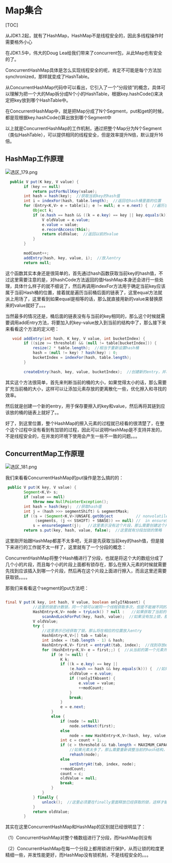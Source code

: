 # Map集合

[TOC]

从JDK1.2起，就有了HashMap，HashMap不是线程安全的，因此多线程操作时需要格外小心

在JDK1.5中，伟大的Doug Lea给我们带来了concurrent包，从此Map也有安全的了。

ConcurrentHashMap具体是怎么实现线程安全的呢，肯定不可能是每个方法加synchronized，那样就变成了HashTable。

从ConcurrentHashMap代码中可以看出，它引入了一个“分段锁”的概念，具体可以理解为把一个大的Map拆分成N个小的HashTable，根据key.hashCode()来决定把key放到哪个HashTable中。

在ConcurrentHashMap中，就是把Map分成了N个Segment，put和get的时候，都是现根据key.hashCode()算出放到哪个Segment中

以上就是ConcurrentHashMap的工作机制，通过把整个Map分为N个Segment（类似HashTable），可以提供相同的线程安全，但是效率提升N倍，默认提升16倍。

## HashMap工作原理



![选区_179.png](https://i.loli.net/2018/07/20/5b51843c95fbf.png)

```java
  public V put(K key, V value) {
        if (key == null)
            return putForNullKey(value);
        int hash = hash(key);  //获取当前key的hash值
        int i = indexFor(hash, table.length);  //返回在hash桶里面的位置
        for (Entry<K,V> e = table[i]; e != null; e = e.next) {  //遍历当前hansh桶后面的元素
            Object k;
            if (e.hash == hash && ((k = e.key) == key || key.equals(k))) {  //如果有相同的key，那么需要替换value
                V oldValue = e.value;
                e.value = value;
                e.recordAccess(this);
                return oldValue;  //返回以前的value
            }
        }
 
        modCount++;
        addEntry(hash, key, value, i);  //放入entry
        return null;

```

这个函数其实本身还是很简单的，首先通过hash函数获取当前key的hash值，不过这里需要注意的是，对hashCode方法返回的值HashMap本身还会进行一些处理，具体什么样子的就不细说了，然后再调用indexFor方法用于确定当前key应该属于当前Hash桶的位置，接着就是遍历当前桶后面的链表了，这里equal方法就派上用场了，这里看到如果equal是相等的话，那么就直接用新的value来替换原来的value就好了。。。

当然最多的情况还是，桶后面的链表没有与当前的key相同的，那么这个时候就需要调用addEntry方法，将要加入的key-value放入到当前的结构中了，那么接下来来看看这个方法的定义吧：

```java
   void addEntry(int hash, K key, V value, int bucketIndex) {
        if ((size >= threshold) && (null != table[bucketIndex])) {
            resize(2 * table.length);  //相当于重新设置hash桶
            hash = (null != key) ? hash(key) : 0;
            bucketIndex = indexFor(hash, table.length);
        }
 
        createEntry(hash, key, value, bucketIndex);  //创建新的entry，并将它加入到当前的桶后面的链表中

```

其实这个方法很简单，首先来判断当前的桶的大小，如果觉得太小的话，那么需要扩充当前桶的大小，这样可以让添加元素存放的更离散化一些，优化擦入和寻找的效率。

然后就是创建一个新的entry，用于保存要擦入的key和value，然后再将其链到应该放的桶的链表上就好了。。

好了，到这里位置，整个HashMap的擦入元素的过程就已经看的很清楚了，在整个这个过程中没有看到有加锁的过程，因此可以说明HashMap是不支持并发的，不是线程安全的，在并发的环境下使用会产生一些不一致的问题。。。

## ConcurrentMap工作原理

![选区_181.png](https://i.loli.net/2018/07/20/5b51871d0f85a.png)

我们来看看ConcurrentHashMap的put操作是怎么搞的的：

```java
 public V put(K key, V value) {
        Segment<K,V> s;
        if (value == null)
            throw new NullPointerException();
        int hash = hash(key);  //获取hash值
        int j = (hash >>> segmentShift) & segmentMask;
        if ((s = (Segment<K,V>)UNSAFE.getObject          // nonvolatile; recheck
             (segments, (j << SSHIFT) + SBASE)) == null) //  in ensureSegment  //用于获取相应的片段
            s = ensureSegment(j);   //这里表示没有这个片段，那么需要创建这个片段
        return s.put(key, hash, value, false);  //这里就有分段加锁的策略

```

这里刚开始跟HashMap都差不太多吧，无非是先获取当前key的hash值，但是接下来进行的工作就不太一样了，这里就有了一个分段的概念：

ConcurrentHashMap将整个Hash桶进行了分段，也就是将这个大的数组分成了几个小的片段，而且每个小的片段上面都有锁存在，那么在擦入元素的时候就需要先找到应该插入到哪一个片段，然后再在这个片段上面进行擦入，而且这里还需要获取锁。。。。

那我们来看看这个segment的put方法吧：

```java

final V put(K key, int hash, V value, boolean onlyIfAbsent) {
        	//这里的锁是计数锁，同一个锁可以被同一个线程获取多次，但是不能被不同的线程获取
            HashEntry<K,V> node = tryLock() ? null :   //如果获取了当前的segment的锁，那么node为null，待会自己分配就好了
                scanAndLockForPut(key, hash, value);  //如果没有加上锁，那么等吧，有可能的话还要分配entry，反正有时间干嘛不多做一些事情
            V oldValue;
            try {
            	//这里表示已经获取了锁，那么将在相应的位置放入entry
                HashEntry<K,V>[] tab = table;
                int index = (tab.length - 1) & hash;
                HashEntry<K,V> first = entryAt(tab, index);  //找到存放entry的桶，然后获取第一个entry
                for (HashEntry<K,V> e = first;;) {  //从当前的第一个元素开始
                    if (e != null) {
                        K k;
                        if ((k = e.key) == key ||
                            (e.hash == hash && key.equals(k))) {  //如果key相等，那么直接替换元素
                            oldValue = e.value;  
                            if (!onlyIfAbsent) {
                                e.value = value;   
                                ++modCount;
                            }
                            break;
                        }
                        e = e.next;
                    }
                    else {
                        if (node != null)
                            node.setNext(first);
                        else
                            node = new HashEntry<K,V>(hash, key, value, first);
                        int c = count + 1;
                        if (c > threshold && tab.length < MAXIMUM_CAPACITY)
                        	//如果元素太多了，那么需要重新调整当前的hash结构，让桶变多一些，这样元素放的更离散一些
                            rehash(node);
                        else
                            setEntryAt(tab, index, node);
                        ++modCount;
                        count = c;
                        oldValue = null;
                        break;
                    }
                }
            } finally {
                unlock();  //这里必须要在finally里面释放已经获取的锁，这样才能保证锁一定会被释放
            }
            return oldValue;
        }
```

其实在这里ConcurrentHashMap和HashMap的区别就已经很明显了：

（1）ConcurrentHashMap对整个桶数组进行了分段，而HashMap则没有

（2）ConcurrentHashMap在每一个分段上都用锁进行保护，从而让锁的粒度更精细一些，并发性能更好，而HashMap没有锁机制，不是线程安全的。。。